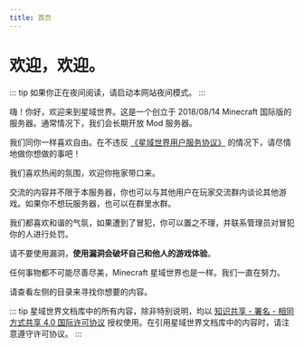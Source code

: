 ```yaml
---
title: 首页
---
```


# 欢迎，欢迎。

::: tip
如果你正在夜间阅读，请启动本网站夜间模式。
:::

嗨！你好，欢迎来到星域世界。这是一个创立于 2018/08/14  Minecraft 国际版的服务器。通常情况下，我们会长期开放 Mod 服务器。

我们同你一样喜欢自由。在不违反 [《星域世界用户服务协议》](https://docs.qq.com/doc/DYVp3bG9aVHNOWWth) 的情况下，请尽情地做你想做的事吧！

我们喜欢热闹的氛围，欢迎你拖家带口来。

交流的内容并不限于本服务器，你也可以与其他用户在玩家交流群内谈论其他游戏。如果你不想玩服务器，也可以在群里水群。

我们都喜欢和谐的气氛，如果遭到了冒犯，你可以置之不理，并联系管理员对冒犯你的人进行处罚。

请不要使用漏洞，**使用漏洞会破坏自己和他人的游戏体验**。

任何事物都不可能尽善尽美，Minecraft 星域世界也是一样。我们一直在努力。

请查看左侧的目录来寻找你想要的内容。  

::: tip
星域世界文档库中的所有内容，除非特别说明，均以 [知识共享 - 署名 - 相同方式共享 4.0 国际许可协议](https://creativecommons.org/licenses/by-sa/4.0/deed.zh) 授权使用。在引用星域世界文档库中的内容时，请注意遵守许可协议。
:::

